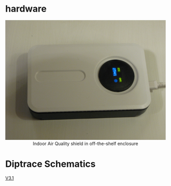 hardware
========

<p align="center">
  <img src="assembled.JPG"/>
  <br/>
  Indoor Air Quality shield in off-the-shelf enclosure
</p>

Diptrace Schematics
======================
<a href="Dave_proto_pcb_3_1_final_filled.dip" title="Repository">V3.1</a>
